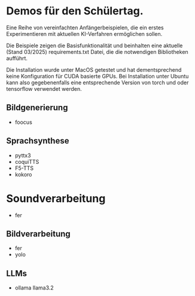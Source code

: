 # Demos für den Schülertag.

Eine Reihe von vereinfachten Anfängerbeispielen, die ein erstes Experimentieren mit
aktuellen KI-Verfahren ermöglichen sollen. 

Die Beispiele zeigen die Basisfunktionalität und beinhalten eine aktuelle (Stand 03/2025)
requirements.txt Datei, die die notwendigen Bibliotheken aufführt.

Die Installation wurde unter MacOS getestet und hat dementsprechend keine Konfiguration für 
CUDA basierte GPUs. Bei Installation unter Ubuntu kann also gegebenenfalls eine 
entsprechende Version von torch und oder tensorflow verwendet werden. 


## Bildgenerierung

- foocus

## Sprachsynthese

- pyttx3
- coquiTTS
- F5-TTS
- kokoro

# Soundverarbeitung

- fer

## Bildverarbeitung

- fer
- yolo

## LLMs

- ollama llama3.2
